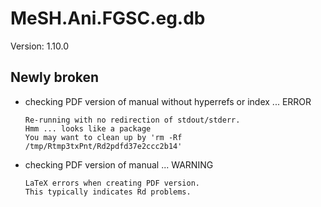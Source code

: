 # MeSH.Ani.FGSC.eg.db

Version: 1.10.0

## Newly broken

*   checking PDF version of manual without hyperrefs or index ... ERROR
    ```
    Re-running with no redirection of stdout/stderr.
    Hmm ... looks like a package
    You may want to clean up by 'rm -Rf /tmp/Rtmp3txPnt/Rd2pdfd37e2ccc2b14'
    ```

*   checking PDF version of manual ... WARNING
    ```
    LaTeX errors when creating PDF version.
    This typically indicates Rd problems.
    ```

